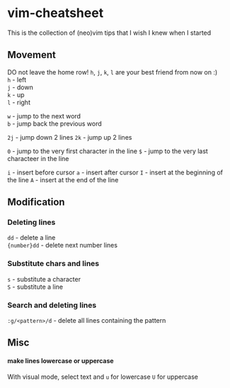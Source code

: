 # vim-cheatsheet
This is the collection of (neo)vim tips that I wish I knew when I started

## Movement
DO not leave the home row! `h`, `j`, `k`, `l` are your best friend from now on :) <br/>
`h` - left <br/>
`j` - down <br/>
`k` - up <br/>
`l` - right <br/>

`w` - jump to the next word <br/>
`b` - jump back the previous word <br/>

`2j` - jump down 2 lines
`2k` - jump up 2 lines

`0` - jump to the very first character in the line
`$` - jump to the very last characteer in the line

`i` - insert before cursor
`a` - insert after cursor
`I` - insert at the beginning of the line
`A` - insert at the end of the line

## Modification
### Deleting lines
`dd` - delete a line <br/>
`{number}dd` - delete next number lines <br/>

### Substitute chars and lines
`s` - substitute a character <br/>
`S` - substitute a line <br/>

### Search and deleting lines
`:g/<pattern>/d` - delete all lines containing the pattern


## Misc
#### make lines lowercase or uppercase 
With visual mode, select text and `u` for lowercase `U` for uppercase
